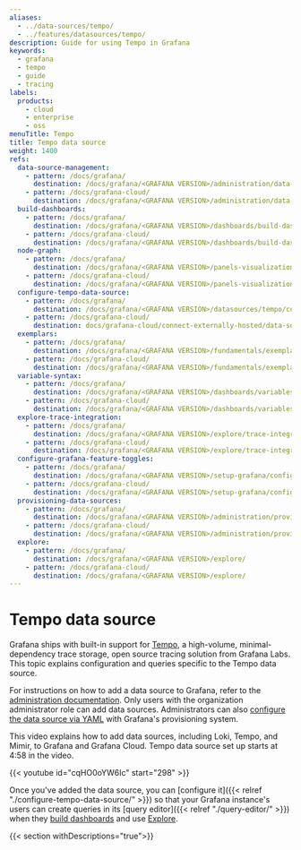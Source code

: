 ```yaml
---
aliases:
  - ../data-sources/tempo/
  - ../features/datasources/tempo/
description: Guide for using Tempo in Grafana
keywords:
  - grafana
  - tempo
  - guide
  - tracing
labels:
  products:
    - cloud
    - enterprise
    - oss
menuTitle: Tempo
title: Tempo data source
weight: 1400
refs:
  data-source-management:
    - pattern: /docs/grafana/
      destination: /docs/grafana/<GRAFANA VERSION>/administration/data-source-management/
    - pattern: /docs/grafana-cloud/
      destination: /docs/grafana/<GRAFANA VERSION>/administration/data-source-management/
  build-dashboards:
    - pattern: /docs/grafana/
      destination: /docs/grafana/<GRAFANA VERSION>/dashboards/build-dashboards/
    - pattern: /docs/grafana-cloud/
      destination: /docs/grafana/<GRAFANA VERSION>/dashboards/build-dashboards/
  node-graph:
    - pattern: /docs/grafana/
      destination: /docs/grafana/<GRAFANA VERSION>/panels-visualizations/visualizations/node-graph/
    - pattern: /docs/grafana-cloud/
      destination: /docs/grafana/<GRAFANA VERSION>/panels-visualizations/visualizations/node-graph/
  configure-tempo-data-source:
    - pattern: /docs/grafana/
      destination: /docs/grafana/<GRAFANA VERSION>/datasources/tempo/configure-tempo-data-source/#provision-the-data-source
    - pattern: /docs/grafana-cloud/
      destination: docs/grafana-cloud/connect-externally-hosted/data-sources/tempo/configure-tempo-data-source/#provision-the-data-source
  exemplars:
    - pattern: /docs/grafana/
      destination: /docs/grafana/<GRAFANA VERSION>/fundamentals/exemplars/
    - pattern: /docs/grafana-cloud/
      destination: /docs/grafana/<GRAFANA VERSION>/fundamentals/exemplars/
  variable-syntax:
    - pattern: /docs/grafana/
      destination: /docs/grafana/<GRAFANA VERSION>/dashboards/variables/variable-syntax/
    - pattern: /docs/grafana-cloud/
      destination: /docs/grafana/<GRAFANA VERSION>/dashboards/variables/variable-syntax/
  explore-trace-integration:
    - pattern: /docs/grafana/
      destination: /docs/grafana/<GRAFANA VERSION>/explore/trace-integration/
    - pattern: /docs/grafana-cloud/
      destination: /docs/grafana/<GRAFANA VERSION>/explore/trace-integration/
  configure-grafana-feature-toggles:
    - pattern: /docs/grafana/
      destination: /docs/grafana/<GRAFANA VERSION>/setup-grafana/configure-grafana/#feature_toggles
    - pattern: /docs/grafana-cloud/
      destination: /docs/grafana/<GRAFANA VERSION>/setup-grafana/configure-grafana/#feature_toggles
  provisioning-data-sources:
    - pattern: /docs/grafana/
      destination: /docs/grafana/<GRAFANA VERSION>/administration/provisioning/#data-sources
    - pattern: /docs/grafana-cloud/
      destination: /docs/grafana/<GRAFANA VERSION>/administration/provisioning/#data-sources
  explore:
    - pattern: /docs/grafana/
      destination: /docs/grafana/<GRAFANA VERSION>/explore/
    - pattern: /docs/grafana-cloud/
      destination: /docs/grafana/<GRAFANA VERSION>/explore/
---
```


# Tempo data source

Grafana ships with built-in support for [Tempo](https://grafana.com/docs/tempo/latest/), a high-volume, minimal-dependency trace storage, open source tracing solution from Grafana Labs. This topic explains configuration and queries specific to the Tempo data source.

For instructions on how to add a data source to Grafana, refer to the [administration documentation](ref:data-source-management).
Only users with the organization administrator role can add data sources.
Administrators can also [configure the data source via YAML](ref:configure-tempo-data-source) with Grafana's provisioning system.

This video explains how to add data sources, including Loki, Tempo, and Mimir, to Grafana and Grafana Cloud. Tempo data source set up starts at 4:58 in the video.

{{< youtube id="cqHO0oYW6Ic" start="298" >}}

Once you've added the data source, you can [configure it]({{< relref "./configure-tempo-data-source/" >}}) so that your Grafana instance's users can create queries in its [query editor]({{< relref "./query-editor/" >}}) when they [build dashboards](ref:build-dashboards) and use [Explore](ref:explore).

{{< section withDescriptions="true">}}

